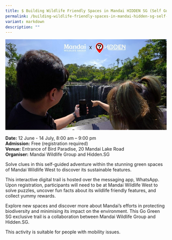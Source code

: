```yaml
---
title: $ Building Wildlife Friendly Spaces in Mandai HIDDEN SG (Self Guided Tour)
permalink: /building-wildlife-friendly-spaces-in-mandai-hidden-sg-self-guided-tour/
variant: markdown
description: ""
---
```

![Hidden_SG_Mandai_Self_Guided_Tour](/images/Tours/Building_Wildlife_Friendly_Spaces_in_Mandai_HIDDEN_sg_Self_Guided_Tour__2_.jpg)

**Date:** 12 June - 14 July, 8:00 am – 9:00 pm<br> 
**Admission:** Free (registration required) <br> 
**Venue:**  Entrance of Bird Paradise, 20 Mandai Lake Road<br> 
**Organiser:** Mandai Wildlife Group and Hidden.SG

Solve clues in this self-guided adventure within the stunning green spaces of Mandai Wildlife West to discover its sustainable features.

This interactive digital trail is hosted over the messaging app, WhatsApp. Upon registration, participants will need to be at Mandai Wildlife West to solve puzzles, uncover fun facts about its wildlife friendly features, and collect yummy rewards.

Explore new spaces and discover more about Mandai’s efforts in protecting biodiversity and minimising its impact on the environment.
This Go Green SG exclusive trail is a collaboration between Mandai Wildlife Group and Hidden.SG. 

This activity is suitable for people with mobility issues.

<a target="_blank" class="btn-link" href="https://my.hidden.sg/ggsg2024-mww/signup"><img src="/images/gogreensg_website-32.png"></a> 

<style> 
.btn-link { 
display: none; 
} 

a.btn-link[target="_blank"]:after { 
display: none; 
} 

.btn-link > img { 
width: 100%; 
} 
</style>